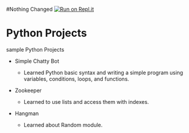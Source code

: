 #Nothing Changed
[![Run on Repl.it](https://repl.it/badge/github/seakun/Python-Projects)](https://repl.it/github/seakun/Python-Projects)
# Python Projects

 sample Python Projects

* Simple Chatty Bot
    * Learned Python basic syntax and writing a simple program using variables, conditions, loops, and functions.

* Zookeeper
    * Learned to use lists and access them with indexes.

* Hangman
    * Learned about Random module.
